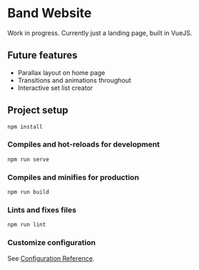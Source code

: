 # Band Website

Work in progress. Currently just a landing page, built in VueJS.

## Future features
- Parallax layout on home page
- Transitions and animations throughout
- Interactive set list creator

## Project setup
```
npm install
```

### Compiles and hot-reloads for development
```
npm run serve
```

### Compiles and minifies for production
```
npm run build
```

### Lints and fixes files
```
npm run lint
```

### Customize configuration
See [Configuration Reference](https://cli.vuejs.org/config/).
